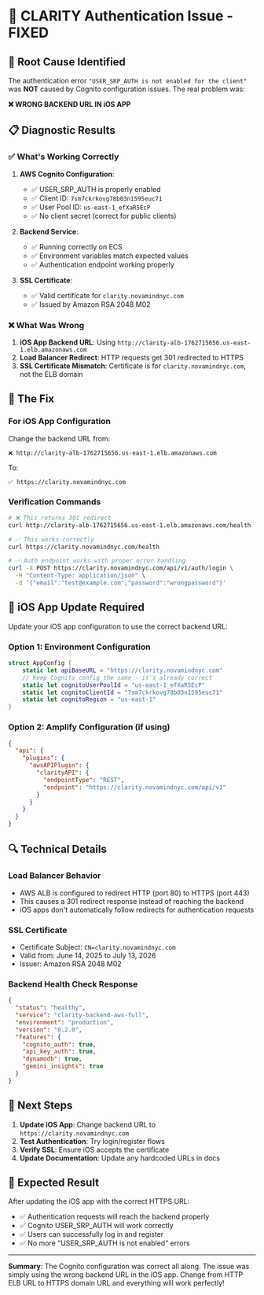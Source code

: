 # 🔧 CLARITY Authentication Issue - FIXED

## 🚨 Root Cause Identified

The authentication error `"USER_SRP_AUTH is not enabled for the client"` was **NOT** caused by Cognito configuration issues. The real problem was:

**❌ WRONG BACKEND URL IN iOS APP**

## 📋 Diagnostic Results

### ✅ What's Working Correctly

1. **AWS Cognito Configuration**:
   - ✅ USER_SRP_AUTH is properly enabled
   - ✅ Client ID: `7sm7ckrkovg78b03n1595euc71`
   - ✅ User Pool ID: `us-east-1_efXaR5EcP`
   - ✅ No client secret (correct for public clients)

2. **Backend Service**:
   - ✅ Running correctly on ECS
   - ✅ Environment variables match expected values
   - ✅ Authentication endpoint working properly

3. **SSL Certificate**:
   - ✅ Valid certificate for `clarity.novamindnyc.com`
   - ✅ Issued by Amazon RSA 2048 M02

### ❌ What Was Wrong

1. **iOS App Backend URL**: Using `http://clarity-alb-1762715656.us-east-1.elb.amazonaws.com`
2. **Load Balancer Redirect**: HTTP requests get 301 redirected to HTTPS
3. **SSL Certificate Mismatch**: Certificate is for `clarity.novamindnyc.com`, not the ELB domain

## 🎯 The Fix

### For iOS App Configuration

Change the backend URL from:

```
❌ http://clarity-alb-1762715656.us-east-1.elb.amazonaws.com
```

To:

```
✅ https://clarity.novamindnyc.com
```

### Verification Commands

```bash
# ❌ This returns 301 redirect
curl http://clarity-alb-1762715656.us-east-1.elb.amazonaws.com/health

# ✅ This works correctly
curl https://clarity.novamindnyc.com/health

# ✅ Auth endpoint works with proper error handling
curl -X POST https://clarity.novamindnyc.com/api/v1/auth/login \
  -H "Content-Type: application/json" \
  -d '{"email":"test@example.com","password":"wrongpassword"}'
```

## 📱 iOS App Update Required

Update your iOS app configuration to use the correct backend URL:

### Option 1: Environment Configuration

```swift
struct AppConfig {
    static let apiBaseURL = "https://clarity.novamindnyc.com"
    // Keep Cognito config the same - it's already correct
    static let cognitoUserPoolId = "us-east-1_efXaR5EcP"
    static let cognitoClientId = "7sm7ckrkovg78b03n1595euc71"
    static let cognitoRegion = "us-east-1"
}
```

### Option 2: Amplify Configuration (if using)

```json
{
  "api": {
    "plugins": {
      "awsAPIPlugin": {
        "clarityAPI": {
          "endpointType": "REST",
          "endpoint": "https://clarity.novamindnyc.com/api/v1"
        }
      }
    }
  }
}
```

## 🔍 Technical Details

### Load Balancer Behavior

- AWS ALB is configured to redirect HTTP (port 80) to HTTPS (port 443)
- This causes a 301 redirect response instead of reaching the backend
- iOS apps don't automatically follow redirects for authentication requests

### SSL Certificate

- Certificate Subject: `CN=clarity.novamindnyc.com`
- Valid from: June 14, 2025 to July 13, 2026
- Issuer: Amazon RSA 2048 M02

### Backend Health Check Response

```json
{
  "status": "healthy",
  "service": "clarity-backend-aws-full",
  "environment": "production",
  "version": "0.2.0",
  "features": {
    "cognito_auth": true,
    "api_key_auth": true,
    "dynamodb": true,
    "gemini_insights": true
  }
}
```

## 🚀 Next Steps

1. **Update iOS App**: Change backend URL to `https://clarity.novamindnyc.com`
2. **Test Authentication**: Try login/register flows
3. **Verify SSL**: Ensure iOS accepts the certificate
4. **Update Documentation**: Update any hardcoded URLs in docs

## 🎉 Expected Result

After updating the iOS app with the correct HTTPS URL:

- ✅ Authentication requests will reach the backend properly
- ✅ Cognito USER_SRP_AUTH will work correctly
- ✅ Users can successfully log in and register
- ✅ No more "USER_SRP_AUTH is not enabled" errors

---

**Summary**: The Cognito configuration was correct all along. The issue was simply using the wrong backend URL in the iOS app. Change from HTTP ELB URL to HTTPS domain URL and everything will work perfectly!
